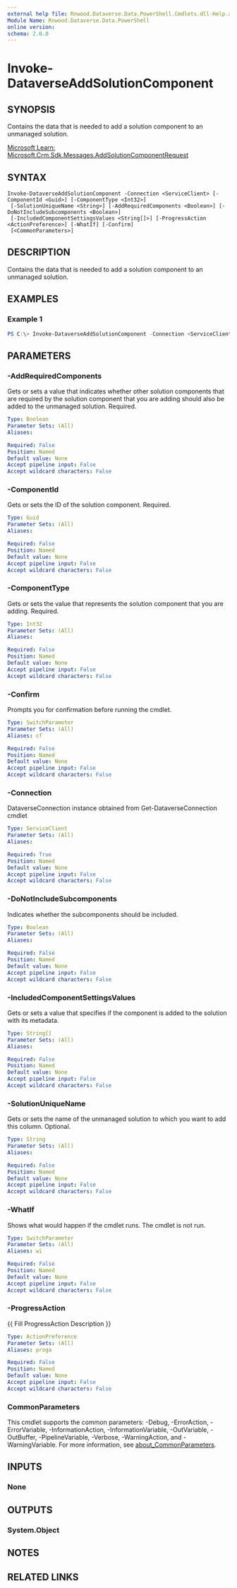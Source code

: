 ```yaml
---
external help file: Rnwood.Dataverse.Data.PowerShell.Cmdlets.dll-Help.xml
Module Name: Rnwood.Dataverse.Data.PowerShell
online version:
schema: 2.0.0
---
```


# Invoke-DataverseAddSolutionComponent

## SYNOPSIS
Contains the data that is needed to add a solution component to an unmanaged solution.

[Microsoft Learn: Microsoft.Crm.Sdk.Messages.AddSolutionComponentRequest](https://learn.microsoft.com/dotnet/api/Microsoft.Crm.Sdk.Messages.AddSolutionComponentRequest)

## SYNTAX

```
Invoke-DataverseAddSolutionComponent -Connection <ServiceClient> [-ComponentId <Guid>] [-ComponentType <Int32>]
 [-SolutionUniqueName <String>] [-AddRequiredComponents <Boolean>] [-DoNotIncludeSubcomponents <Boolean>]
 [-IncludedComponentSettingsValues <String[]>] [-ProgressAction <ActionPreference>] [-WhatIf] [-Confirm]
 [<CommonParameters>]
```

## DESCRIPTION
Contains the data that is needed to add a solution component to an unmanaged solution.

## EXAMPLES

### Example 1
```powershell
PS C:\> Invoke-DataverseAddSolutionComponent -Connection <ServiceClient> -ComponentId <Guid> -ComponentType <Int32> -SolutionUniqueName <String> -AddRequiredComponents <Boolean> -DoNotIncludeSubcomponents <Boolean> -IncludedComponentSettingsValues <String[]>
```

## PARAMETERS

### -AddRequiredComponents
Gets or sets a value that indicates whether other solution components that are required by the solution component that you are adding should also be added to the unmanaged solution. Required.

```yaml
Type: Boolean
Parameter Sets: (All)
Aliases:

Required: False
Position: Named
Default value: None
Accept pipeline input: False
Accept wildcard characters: False
```

### -ComponentId
Gets or sets the ID of the solution component. Required.

```yaml
Type: Guid
Parameter Sets: (All)
Aliases:

Required: False
Position: Named
Default value: None
Accept pipeline input: False
Accept wildcard characters: False
```

### -ComponentType
Gets or sets the value that represents the solution component that you are adding. Required.

```yaml
Type: Int32
Parameter Sets: (All)
Aliases:

Required: False
Position: Named
Default value: None
Accept pipeline input: False
Accept wildcard characters: False
```

### -Confirm
Prompts you for confirmation before running the cmdlet.

```yaml
Type: SwitchParameter
Parameter Sets: (All)
Aliases: cf

Required: False
Position: Named
Default value: None
Accept pipeline input: False
Accept wildcard characters: False
```

### -Connection
DataverseConnection instance obtained from Get-DataverseConnection cmdlet

```yaml
Type: ServiceClient
Parameter Sets: (All)
Aliases:

Required: True
Position: Named
Default value: None
Accept pipeline input: False
Accept wildcard characters: False
```

### -DoNotIncludeSubcomponents
Indicates whether the subcomponents should be included.

```yaml
Type: Boolean
Parameter Sets: (All)
Aliases:

Required: False
Position: Named
Default value: None
Accept pipeline input: False
Accept wildcard characters: False
```

### -IncludedComponentSettingsValues
Gets or sets a value that specifies if the component is added to the solution with its metadata.

```yaml
Type: String[]
Parameter Sets: (All)
Aliases:

Required: False
Position: Named
Default value: None
Accept pipeline input: False
Accept wildcard characters: False
```

### -SolutionUniqueName
Gets or sets the name of the unmanaged solution to which you want to add this column. Optional.

```yaml
Type: String
Parameter Sets: (All)
Aliases:

Required: False
Position: Named
Default value: None
Accept pipeline input: False
Accept wildcard characters: False
```

### -WhatIf
Shows what would happen if the cmdlet runs. The cmdlet is not run.

```yaml
Type: SwitchParameter
Parameter Sets: (All)
Aliases: wi

Required: False
Position: Named
Default value: None
Accept pipeline input: False
Accept wildcard characters: False
```

### -ProgressAction
{{ Fill ProgressAction Description }}

```yaml
Type: ActionPreference
Parameter Sets: (All)
Aliases: proga

Required: False
Position: Named
Default value: None
Accept pipeline input: False
Accept wildcard characters: False
```

### CommonParameters
This cmdlet supports the common parameters: -Debug, -ErrorAction, -ErrorVariable, -InformationAction, -InformationVariable, -OutVariable, -OutBuffer, -PipelineVariable, -Verbose, -WarningAction, and -WarningVariable. For more information, see [about_CommonParameters](http://go.microsoft.com/fwlink/?LinkID=113216).

## INPUTS

### None
## OUTPUTS

### System.Object
## NOTES

## RELATED LINKS
